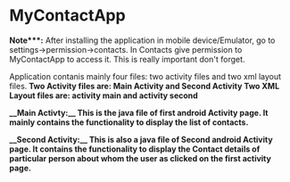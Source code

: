 # MyContactApp

__Note***:__ After installing the application in mobile device/Emulator, go to settings->permission->contacts. 
In Contacts give permission to MyContactApp to access it. This is really important don't forget.

Application contanis mainly four files: two activity files and two xml layout files.<b/>
Two Activity files are: Main Activity and Second Activity
Two XML Layout files are: activity main and activity second

<p>__Main Activty:__ This is the java file of first android Activity page. It mainly contains the functionality to display the list of contacts.</p>
<p>__Second Activity:__ This is also a java file of Second android Activity page. It contains the functionality to display the Contact details of particular person about whom the user as clicked on the first activity page. 
